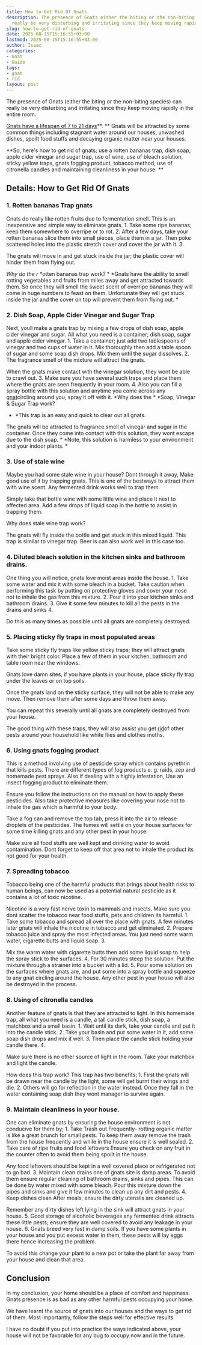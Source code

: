 ```yaml
---
title: How to Get Rid Of Gnats
description: The presence of Gnats either the biting or the non-biting species can
  really be very disturbing and irritating since they keep moving rapidly in the entire...
slug: how-to-get-rid-of-gnats
date: 2025-08-15T15:16:55+03:00
lastmod: 2025-08-15T15:16:55+03:00
author: Isaac
categories:
- Gnat
- Guide
tags:
- gnat
- rid
layout: post
---
```

The presence of Gnats (either the biting or the non-biting species) can really be very disturbing and irritating since they keep moving rapidly in the entire room.

[Gnats have a lifespan of 7 to 21 days](https://pestpolicy.com/how-long-do-gnats-live/)**. ** Gnats will be attracted by some common things including stagnant water around our houses, unwashed dishes, spoilt food stuffs and decaying organic matter near your houses.

**So, here's how to get rid of gnats; use a rotten bananas trap, dish soap, apple cider vinegar and sugar trap, use of wine, use of bleach solution, sticky yellow traps, gnats fogging product, tobacco method, use of citronella candles and maintaining cleanliness in your house. **

##  Details: How to Get Rid Of Gnats

###  1. Rotten bananas Trap gnats

Gnats do really like rotten fruits due to fermentation smell. This is an inexpensive and simple way to eliminate gnats. 1. Take some ripe bananas; keep them somewhere to overripe or to rot. 2. After a few days, take your rotten bananas slice them into small pieces, place them in a jar. Then poke scattered holes into the plastic stretch cover and cover the jar with it. 3.

The gnats will move in and get stuck inside the jar; the plastic cover will hinder them from flying out.

*Why do the r* *otten bananas trap work? * *Gnats have the ability to smell rotting vegetables and fruits from miles away and get attracted towards them. So once they will smell the sweet scent of overripe bananas they will come in huge numbers to feast on them. Unfortunate they will get stuck inside the jar and the cover on top will prevent them from flying out. *

###  2. Dish Soap, Apple Cider Vinegar and Sugar Trap

Next, youll make a gnats trap by mixing a few drops of dish soap, apple cider vinegar and sugar. All what you need is a container; dish soap, sugar and apple cider vinegar. 1. Take a container; just add two tablespoons of vinegar and two cups of water in it. Mix thoroughly then add a table spoon of sugar and some soap dish drops. Mix them until the sugar dissolves. 2. The fragrance smell of the mixture will attract the gnats.

When the gnats make contact with the vinegar solution, they wont be able to crawl out. 3. Make sure you have several such traps and place them where the gnats are seen frequently in your room. 4. Also you can fill a spray bottle with this solution and anytime you come across any [gnat](https://pestpolicy.com/best-gnat-repellent/)circling around you, spray it off with it. *Why does the * *Soap, Vinegar & Sugar Trap work?

* *This trap is an easy and quick to clear out all gnats.

The gnats will be attracted to fragrance smell of vinegar and sugar in the container. Once they come into contact with this solution, they wont escape due to the dish soap. * *Note, this solution is harmless to your environment and your indoor plants. *

###  3. Use of stale wine

Maybe you had some stale wine in your house? Dont through it away, Make good use of it by trapping gnats. This is one of the bestways to attract them with wine scent. Any fermented drink works well to trap them.

Simply take that bottle wine with some little wine and place it next to affected area. Add a few drops of liquid soap in the bottle to assist in trapping them.

Why does stale wine trap work?

The gnats will fly inside the bottle and get stuck in this mixed liquid. This trap is similar to vinegar trap. Beer is can also work well in this case too.

###  4. Diluted bleach solution in the kitchen sinks and bathroom drains.

One thing you will notice, gnats love moist areas inside the house. 1. Take some water and mix it with some bleach in a bucket. Take caution when performing this task by putting on protective gloves and cover your nose not to inhale the gas from this mixture. 2. Pour it into your kitchen sinks and bathroom drains. 3. Give it some few minutes to kill all the pests in the drains and sinks 4.

Do this as many times as possible until all gnats are completely destroyed.

###  5. Placing sticky fly traps in most populated areas

Take some sticky fly traps like yellow sticky traps; they will attract gnats with their bright color. Place a few of them in your kitchen, bathroom and table room near the windows.

Gnats love damn sites, if you have plants in your house, place sticky fly trap under the leaves or on top soils.

Once the gnats land on the sticky surface, they will not be able to make any move. Then remove them after some days and throw them away.

You can repeat this severally until all gnats are completely destroyed from your house.

The good thing with these traps, they will also assist you get [rid](https://pestpolicy.com/get-rid-sweat-bees/)of other pests around your household like white flies and clothes moths.

###  6. Using gnats fogging product

This is a method involving use of pesticide spray which contains pyrethrin that kills pests. There are different types of fog products e. g. raids, zep and homemade pest sprays. Also if dealing with a highly infestation, Use an insect fogging product to eliminate them.

Ensure you follow the instructions on the manual on how to apply these pesticides. Also take protective measures like covering your nose not to inhale the gas which is harmful to your body.

Take a fog can and remove the top tab, press it into the air to release droplets of the pesticides. The fumes will settle on your house surfaces for some time killing gnats and any other pest in your house.

Make sure all food stuffs are well kept and drinking water to avoid contamination. Dont forget to keep off that area not to inhale the product its not good for your health.

###  7. Spreading tobacco

Tobacco being one of the harmful products that brings about health risks to human beings, can now be used as a potential natural pesticide as it contains a lot of toxic nicotine.

Nicotine is a very fast nerve toxin to mammals and insects. Make sure you dont scatter the tobacco near food stuffs, pets and children its harmful. 1. Take some tobacco and spread all over the place with gnats. A few minutes later gnats will inhale the nicotine in tobacco and get eliminated. 2. Prepare tobacco juice and spray the most infected areas. You just need some warm water, cigarette butts and liquid soap. 3.

Mix the warm water with cigarette butts then add some liquid soap to help the spray stick to the surfaces. 4. For 30 minutes steep the solution. Put the mixture through a strainer into a bucket with a lid. 5. Pour some solution on the surfaces where gnats are, and put some into a spray bottle and squeeze to any gnat circling around the house. Any other pest in your house will also be destroyed in the process.

###  8. Using of citronella candles

Another feature of gnats is that they are attracted to light. In this homemade trap, all what you need is a candle, a tall candle stick, dish soap, a matchbox and a small basin. 1. Wait until its dark, take your candle and put it into the candle stick. 2. Take your basin and put some water in it, add some soap dish drops and mix it well. 3. Then place the candle stick holding your candle there. 4.

Make sure there is no other source of light in the room. Take your matchbox and light the candle.

How does this trap work? This trap has two benefits; 1. First the gnats will be drawn near the candle by the light, some will get burnt their wings and die. 2. Others will go for reflection in the water instead. Once they fall in the water containing soap dish they wont manager to survive again.

###  9. Maintain cleanliness in your house.

One can eliminate gnats by ensuring the house environment is not conducive for them by; 1. Take Trash out Frequently- rotting organic matter is like a great brunch for small pests. To keep them away remove the trash from the house frequently and while in the house ensure it is well sealed. 2. Take care of ripe fruits and food leftovers Ensure you check on any fruit in the counter often to avoid them being spoilt in the house.

Any food leftovers should be kept in a well covered place or refrigerated not to go bad. 3. Maintain clean drains one of gnats site is damp areas. To avoid them ensure regular cleaning of bathroom drains, sinks and pipes. This can be done by water mixed with some bleach. Pour this mixture down the pipes and sinks and give it few minutes to clean up any dirt and pests. 4. Keep dishes clean After meals, ensure the dirty utensils are cleaned up.

Remember any dirty dishes left lying in the sink will attract gnats in your house. 5. Good storage of alcoholic beverages any fermented drink attracts these little pests; ensure they are well covered to avoid any leakage in your house. 6. Gnats breed very fast in damp soils. If you have some plants in your house and you put excess water in them, these pests will lay eggs there hence increasing the problem.

To avoid this change your plant to a new pot or take the plant far away from your house and clean that area.

##  Conclusion

In my conclusion, your home should be a place of comfort and happiness. Gnats presence is as bad as any other harmful pests occupying your home.

We have learnt the source of gnats into our houses and the ways to get rid of them. Most importantly, follow the steps well for effective results.

I have no doubt if you put into practice the ways indicated above, your house will not be favorable for any bug to occupy now and in the future.
